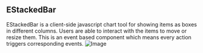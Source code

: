 ## EStackedBar

EStackedBar is a client-side javascript chart tool for showing items as boxes in different columns. Users are able to interact with the items to move or resize them. This is an event based component which means every action triggers corresponding events.
![Image](http://ekaramad.com/public/images/EStackedBar-09072017.png)
